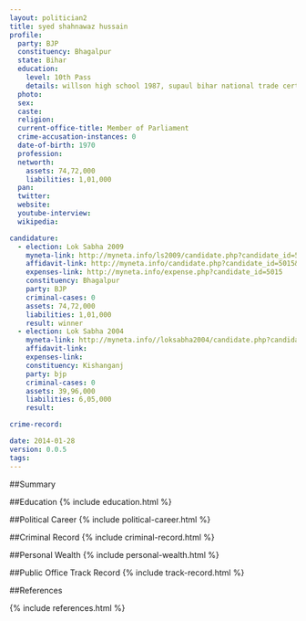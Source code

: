 ```yaml
---
layout: politician2
title: syed shahnawaz hussain
profile: 
  party: BJP
  constituency: Bhagalpur
  state: Bihar
  education: 
    level: 10th Pass
    details: willson high school 1987, supaul bihar national trade certificate in elctronic
  photo: 
  sex: 
  caste: 
  religion: 
  current-office-title: Member of Parliament
  crime-accusation-instances: 0
  date-of-birth: 1970
  profession: 
  networth: 
    assets: 74,72,000
    liabilities: 1,01,000
  pan: 
  twitter: 
  website: 
  youtube-interview: 
  wikipedia: 

candidature: 
  - election: Lok Sabha 2009
    myneta-link: http://myneta.info/ls2009/candidate.php?candidate_id=5015
    affidavit-link: http://myneta.info/candidate.php?candidate_id=5015&scan=original
    expenses-link: http://myneta.info/expense.php?candidate_id=5015
    constituency: Bhagalpur 
    party: BJP
    criminal-cases: 0
    assets: 74,72,000
    liabilities: 1,01,000
    result: winner 
  - election: Lok Sabha 2004
    myneta-link: http://myneta.info//loksabha2004/candidate.php?candidate_id=652
    affidavit-link: 
    expenses-link: 
    constituency: Kishanganj 
    party: bjp
    criminal-cases: 0
    assets: 39,96,000
    liabilities: 6,05,000
    result:  

crime-record: 

date: 2014-01-28
version: 0.0.5
tags: 
---
```

##Summary


##Education
{% include education.html %}


##Political Career
{% include political-career.html %}


##Criminal Record
{% include criminal-record.html %}


##Personal Wealth
{% include personal-wealth.html %}


##Public Office Track Record
{% include track-record.html %}


##References


{% include references.html %}